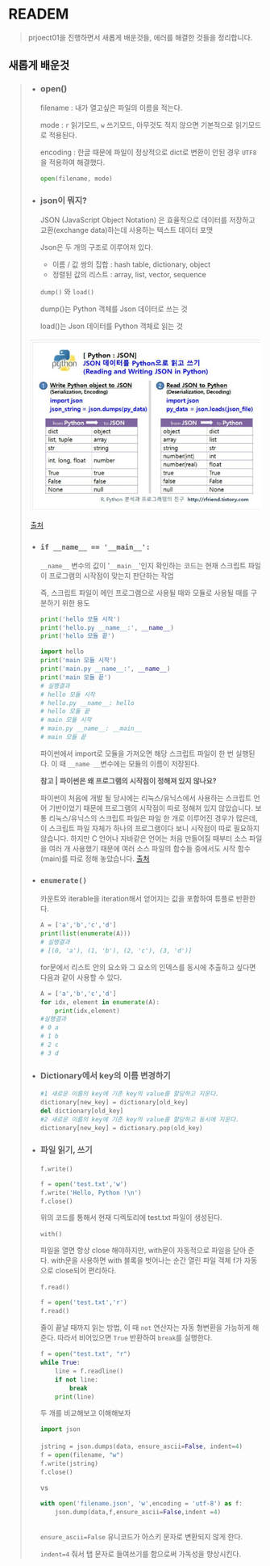 

# READEM

> prjoect01을 진행하면서 새롭게 배운것들, 에러를 해결한 것들을 정리합니다.



## 새롭게 배운것

> - ### open()
>
>   filename : 내가 열고싶은 파일의 이름을 적는다.
>
>   mode : `r` 읽기모드, `w` 쓰기모드, 아무것도 적지 않으면 기본적으로 읽기모드로 적용된다.
>
>   encoding : 한글 때문에 파일이 정상적으로 dict로 변환이 안된 경우 `UTF8` 을 적용하여 해결했다.
>
>   ```python
>   open(filename, mode)
>   ```
>
> 
>
> - ### json이 뭐지?
>
>   JSON (JavaScript Object Notation) 은 효율적으로 데이터를 저장하고 교환(exchange data)하는데 사용하는 텍스트 데이터 포맷
>
>   
>
>   Json은 두 개의 구조로 이루어져 있다.
>
>   - 이름 / 값 쌍의 집합 : hash table, dictionary, object
>   - 정렬된 값의 리스트 : array, list, vector, sequence
>
>   
>
>   `dump()` 와 `load()`
>
>   dump()는 Python 객체를 Json 데이터로 쓰는 것
>
>   load()는 Json 데이터를 Python 객체로 읽는 것 
>
> ![image-20200724160337348](0724.assets/image-20200724160337348.png)
>
> ​			[출처](https://rfriend.tistory.com/474)
>
> 
>
> - ### `if __name__ == '__main__':`
>
>   `__name__` 변수의 값이 '`__main__`'인지 확인하는 코드는 현재 스크립트 파일이 프로그램의 시작점이 맞는지 판단하는 작업
>
>   즉, 스크립트 파일이 메인 프로그램으로 사용될 때와 모듈로 사용될 때를 구분하기 위한 용도
>
>   
>
>   ```python
>   print('hello 모듈 시작')
>   print('hello.py __name__:', __name__)
>   print('hello 모듈 끝')
>   ```
>
>   ```python
>   import hello
>   print('main 모듈 시작')
>   print('main.py __name__:', __name__)
>   print('main 모듈 끝')
>   # 실행결과
>   # hello 모듈 시작
>   # hello.py __name__: hello
>   # hello 모듈 끝
>   # main 모듈 시작
>   # main.py __name__: __main__
>   # main 모듈 끝
>   ```
>
>   
>
>   파이썬에서 import로 모듈을 가져오면 해당 스크립트 파일이 한 번 실행된다. 이 때 `__name __`변수에는 모듈의 이름이 저장된다.
>
>   
>
>   **참고 |** **파이썬은 왜 프로그램의 시작점이 정해져 있지 않나요?**
>
>   파이썬이 처음에 개발 될 당시에는 리눅스/유닉스에서 사용하는 스크립트 언어 기반이었기 때문에 프로그램의 시작점이 따로 정해져 있지 않았습니다. 보통 리눅스/유닉스의 스크립트 파일은 파일 한 개로 이루어진 경우가 많은데, 이 스크립트 파일 자체가 하나의 프로그램이다 보니 시작점이 따로 필요하지 않습니다. 하지만 C 언어나 자바같은 언어는 처음 만들어질 때부터 소스 파일을 여러 개 사용했기 때문에 여러 소스 파일의 함수들 중에서도 시작 함수(main)를 따로 정해 놓았습니다.	[출처](https://dojang.io/mod/page/view.php?id=2448)
>
>   
>
> - ### `enumerate()`
>
>   카운트와 iterable을 iteration해서 얻어지는 값을 포함하여 튜플로 반환한다.
>
>   ```python
>   A = ['a','b','c','d']
>   print(list(enumerate(A)))
>   # 실행결과
>   # [(0, 'a'), (1, 'b'), (2, 'c'), (3, 'd')]
>   ```
>
>   for문에서 리스트 안의 요소와 그 요소의 인덱스를 동시에 추출하고 싶다면 다음과 같이 사용할 수 있다.
>
>   ```python
>   A = ['a','b','c','d']
>   for idx, element in enumerate(A):
>       print(idx,element)
>   #실행결과
>   # 0 a
>   # 1 b
>   # 2 c
>   # 3 d
>   ```
>
> 
>
> - ### Dictionary에서 key의 이름 변경하기
>
>   ```python
>   #1 새로운 이름의 key에 기존 key의 value를 할당하고 지운다.
>   dictionary[new_key] = dictionary[old_key]
>   del dictionary[old_key]
>   #2 새로운 이름의 key에 기존 key의 value를 할당하고 동시에 지운다.
>   dictionary[new_key] = dictionary.pop(old_key)
>   ```
>
>    
>
>   
>
> - ### 파일 읽기, 쓰기
>
>   `f.write()`
>
>   ```python
>   f = open('test.txt','w')
>   f.write('Hello, Python !\n')
>   f.close()
>   ```
>
>   위의 코드를 통해서 현재 디렉토리에 test.txt 파일이 생성된다.
>
>   
>
>   `with()` 
>
>   파일을 열면 항상 close 해야하지만, with문이 자동적으로 파일을 닫아 준다. with문을 사용하면 with 블록을 벗어나는 순간 열린 파일 객체 f가 자동으로 close되어 편리하다.
>
>   
>
>   `f.read()`
>
>   ```python
>   f = open('test.txt','r')
>   f.read()
>   ```
>
>   줄이 끝날 때까지 읽는 방법, 이 때 `not` 연산자는 자동 형변환을 가능하게 해준다. 따라서 비어있으면 `True` 반환하여 `break`를 실행한다.
>
>   ```python
>   f = open("test.txt", "r")
>   while True:
>       line = f.readline()
>       if not line:
>           break
>       print(line)
>   ```
>
>   
>
>   두 개를 비교해보고 이해해보자
>
>   ```python
>   import json
>    
>   jstring = json.dumps(data, ensure_ascii=False, indent=4)
>   f = open(filename, "w")
>   f.write(jstring)
>   f.close()
>   ```
>
>   vs
>
>   ```python 
>   with open('filename.json', 'w',encoding = 'utf-8') as f:
>       json.dump(data,f,ensure_ascii=False,indent =4)
>     
>   ```
>
>   `ensure_ascii=False` 유니코드가 아스키 문자로 변환되지 않게 한다.
>
>   `indent=4` 줘서 탭 문자로 들여쓰기를 함으로써 가독성을 향상시킨다.


